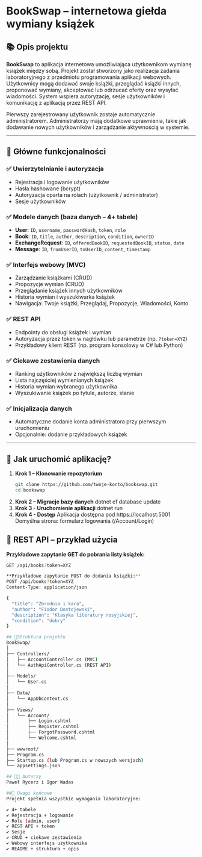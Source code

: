 # BookSwap – internetowa giełda wymiany książek

## 📚 Opis projektu

**BookSwap** to aplikacja internetowa umożliwiająca użytkownikom wymianę książek między sobą. Projekt został stworzony jako realizacja zadania laboratoryjnego z przedmiotu programowania aplikacji webowych. Użytkownicy mogą dodawać swoje książki, przeglądać książki innych, proponować wymiany, akceptować lub odrzucać oferty oraz wysyłać wiadomości. System wspiera autoryzację, sesje użytkowników i komunikację z aplikacją przez REST API.

Pierwszy zarejestrowany użytkownik zostaje automatycznie administratorem. Administratorzy mają dodatkowe uprawnienia, takie jak dodawanie nowych użytkowników i zarządzanie aktywnością w systemie.

---

## 🎯 Główne funkcjonalności

### ✅ Uwierzytelnianie i autoryzacja
- Rejestracja i logowanie użytkowników
- Hasła hashowane (bcrypt)
- Autoryzacja oparta na rolach (użytkownik / administrator)
- Sesje użytkowników

### ✅ Modele danych (baza danych – 4+ tabele)
- **User**: `ID`, `username`, `passwordHash`, `token`, `role`
- **Book**: `ID`, `title`, `author`, `description`, `condition`, `ownerID`
- **ExchangeRequest**: `ID`, `offeredBookID`, `requestedBookID`, `status`, `date`
- **Message**: `ID`, `fromUserID`, `toUserID`, `content`, `timestamp`

### ✅ Interfejs webowy (MVC)
- Zarządzanie książkami (CRUD)
- Propozycje wymian (CRUD)
- Przeglądanie książek innych użytkowników
- Historia wymian i wyszukiwarka książek
- Nawigacja: Twoje książki, Przeglądaj, Propozycje, Wiadomości, Konto

### ✅ REST API
- Endpointy do obsługi książek i wymian
- Autoryzacja przez token w nagłówku lub parametrze (np. `?token=XYZ`)
- Przykładowy klient REST (np. program konsolowy w C# lub Python)

### ✅ Ciekawe zestawienia danych
- Ranking użytkowników z największą liczbą wymian
- Lista najczęściej wymienianych książek
- Historia wymian wybranego użytkownika
- Wyszukiwanie książek po tytule, autorze, stanie

### ✅ Inicjalizacja danych
- Automatyczne dodanie konta administratora przy pierwszym uruchomieniu
- Opcjonalnie: dodanie przykładowych książek

---

## 🚀 Jak uruchomić aplikację?

1. **Krok 1 – Klonowanie repozytorium**
   ```bash
   git clone https://github.com/twoje-konto/bookswap.git
   cd bookswap
2. **Krok 2 – Migracje bazy danych**
   dotnet ef database update
3. **Krok 3 - Uruchomienie aplikacji**
   dotnet run
4. **Krok 4 - Dostęp**
  Aplikacja dostępna pod https://localhost:5001
  Domyślna strona: formularz logowania (/Account/Login)

## 🔌 REST API – przykład użycia
**Przykładowe zapytanie GET do pobrania listy książek:**

```bash
GET /api/books?token=XYZ

**Przykładowe zapytanie POST do dodania książki:**
POST /api/books?token=XYZ
Content-Type: application/json

{
  "title": "Zbrodnia i kara",
  "author": "Fiodor Dostojewski",
  "description": "Klasyka literatury rosyjskiej",
  "condition": "dobry"
}

## 🧱Struktura projektu
BookSwap/
│
├── Controllers/
│   ├── AccountController.cs (MVC)
│   └── AuthApiController.cs (REST API)
│
├── Models/
│   └── User.cs
│
├── Data/
│   └── AppDbContext.cs
│
├── Views/
│   └── Account/
│       ├── Login.cshtml
│       ├── Register.cshtml
│       ├── ForgotPassword.cshtml
│       └── Welcome.cshtml
│
├── wwwroot/
├── Program.cs
├── Startup.cs (lub Program.cs w nowszych wersjach)
└── appsettings.json

## 👨‍💻 Autorzy
Paweł Rycerz i Igor Wadas

##📎 Uwagi końcowe
Projekt spełnia wszystkie wymagania laboratoryjne:

✔️ 4+ tabele
✔️ Rejestracja + logowanie
✔️ Role (admin, user)
✔️ REST API + token
✔️ Sesje
✔️ CRUD + ciekawe zestawienia
✔️ Webowy interfejs użytkownika
✔️ README + struktura + opis
